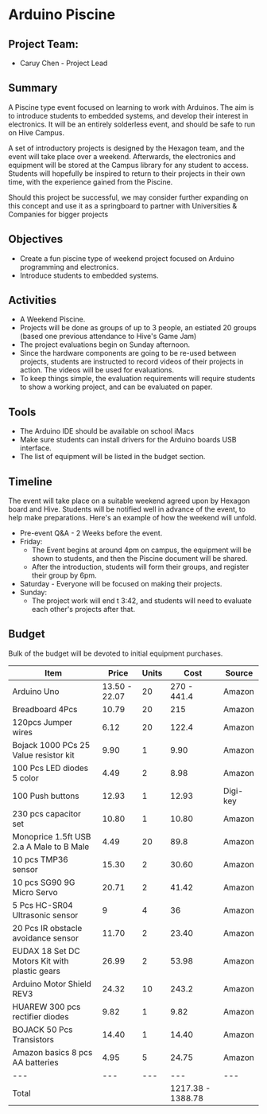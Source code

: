 # Arduino Piscine

## Project Team:
* Caruy Chen - Project Lead

## Summary
A Piscine type event focused on learning to work with Arduinos. The aim is to introduce students to embedded systems, and develop their interest in electronics. It will be an entirely solderless event, and should be safe to run on Hive Campus. 

A set of introductory projects is designed by the Hexagon team, and the event will take place over a weekend. Afterwards, the electronics and equipment will be stored at the Campus library for any student to access. Students will hopefully be inspired to return to their projects in their own time, with the experience gained from the Piscine.

Should this project be successful, we may consider further expanding on this concept and use it as a springboard to partner with Universities & Companies for bigger projects

## Objectives
* Create a fun piscine type of weekend project focused on Arduino programming and electronics.
* Introduce students to embedded systems.

## Activities
* A Weekend Piscine.
* Projects will be done as groups of up to 3 people, an estiated 20 groups (based one previous attendance to Hive's Game Jam)
* The project evaluations begin on Sunday afternoon.
* Since the hardware components are going to be re-used between projects, students are instructed to record videos of their projects in action. The videos will be used for evaluations.
* To keep things simple, the evaluation requirements will require students to show a working project, and can be evaluated on paper.

## Tools
* The Arduino IDE should be available on school iMacs
* Make sure students can install drivers for the Arduino boards USB interface.
* The list of equipment will be listed in the budget section.

## Timeline
The event will take place on a suitable weekend agreed upon by Hexagon board and Hive. Students will be notified well in advance of the event, to help make preparations. Here's an example of how the weekend will unfold.
* Pre-event Q&A - 2 Weeks before the event.
* Friday:
	* The Event begins at around 4pm on campus, the equipment will be shown to students, and then the Piscine document will be shared.
	* After the introduction, students will form their groups, and register their group by 6pm.
* Saturday - Everyone will be focused on making their projects.
* Sunday:
	* The project work will end t 3:42, and students will need to evaluate each other's projects after that.

## Budget
Bulk of the budget will be devoted to initial equipment purchases.

| Item | Price | Units | Cost | Source |
| ---- | ----- | ------ | ---- | ----- |
| Arduino Uno | 13.50 - 22.07 | 20 | 270 - 441.4 | Amazon |
| Breadboard 4Pcs | 10.79 | 20 | 215 | Amazon |
| 120pcs Jumper wires | 6.12 | 20 | 122.4 | Amazon |
| Bojack 1000 PCs 25 Value resistor kit | 9.90 | 1 | 9.90 | Amazon |
| 100 Pcs LED diodes 5 color | 4.49 | 2 | 8.98 | Amazon |
| 100 Push buttons | 12.93 | 1 | 12.93 | Digi-key |
| 230 pcs capacitor set | 10.80 | 1 | 10.80 | Amazon |
| Monoprice 1.5ft USB 2.a A Male to B Male | 4.49 | 20 | 89.8 | Amazon |
| 10 pcs TMP36 sensor | 15.30 | 2 | 30.60 | Amazon |
| 10 pcs SG90 9G Micro Servo | 20.71 | 2 | 41.42 | Amazon |
| 5 Pcs HC-SR04 Ultrasonic sensor | 9 | 4 | 36 | Amazon |
| 20 Pcs IR obstacle avoidance sensor | 11.70 | 2 | 23.40 | Amazon |
| EUDAX 18 Set DC Motors Kit with plastic gears| 26.99 | 2 | 53.98 | Amazon |
| Arduino Motor Shield REV3 | 24.32 | 10 | 243.2 | Amazon |
| HUAREW 300 pcs rectifier diodes | 9.82 | 1 | 9.82 | Amazon |
| BOJACK 50 Pcs Transistors | 14.40 | 1 | 14.40 | Amazon | 
| Amazon basics 8 pcs AA batteries | 4.95 | 5 | 24.75 | Amazon |
| --- | --- | --- | --- | --- |
| Total | | | 1217.38 - 1388.78 | | 
